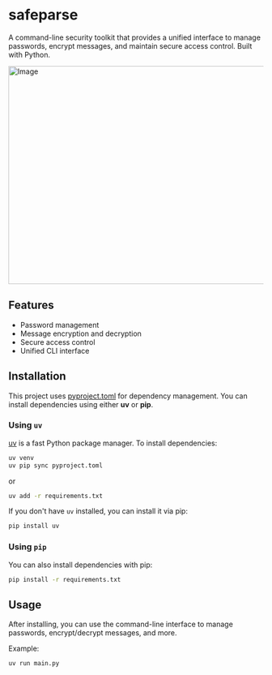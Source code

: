 # safeparse

A command-line security toolkit that provides a unified interface to manage passwords, encrypt messages, and maintain secure access control. Built with Python.

<img width="1036" height="430" alt="Image" src="https://github.com/user-attachments/assets/bc0e6fa2-a431-4108-ab0b-b48f231bc799" />

## Features

- Password management
- Message encryption and decryption
- Secure access control
- Unified CLI interface

## Installation

This project uses [pyproject.toml](https://peps.python.org/pep-0518/) for dependency management. You can install dependencies using either **uv** or **pip**.

### Using `uv`

[uv](https://github.com/astral-sh/uv) is a fast Python package manager. To install dependencies:

```bash
uv venv
uv pip sync pyproject.toml
```
or

```bash
uv add -r requirements.txt
```

If you don't have `uv` installed, you can install it via pip:

```bash
pip install uv
```

### Using `pip`

You can also install dependencies with pip:


```bash
pip install -r requirements.txt
```

## Usage

After installing, you can use the command-line interface to manage passwords, encrypt/decrypt messages, and more.

Example:

```bash
uv run main.py
```
